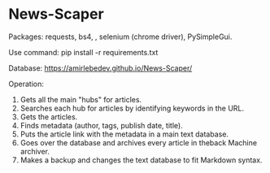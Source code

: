 # News-Scaper

Packages: requests, bs4, , selenium (chrome driver), PySimpleGui.

Use command: pip install -r requirements.txt

Database:
https://amirlebedev.github.io/News-Scaper/

Operation:
1. Gets all the main "hubs" for articles.
2. Searches each hub for articles by identifying keywords in the URL.
3. Gets the articles.
4. Finds metadata (author, tags, publish date, title).
5. Puts the article link with the metadata in a main text database.
6. Goes over the database and archives every article in theback Machine archiver.
7. Makes a backup and changes the text database to fit Markdown syntax.
